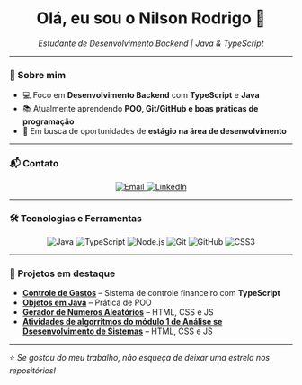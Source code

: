 <h1 align="center">Olá, eu sou o Nilson Rodrigo 👋</h1>

<p align="center">
  <em>Estudante de Desenvolvimento Backend | Java & TypeScript</em>
</p>

---

### 🚀 Sobre mim
- 💻 Foco em **Desenvolvimento Backend** com **TypeScript** e **Java**  
- 📚 Atualmente aprendendo **POO, Git/GitHub e boas práticas de programação**  
- 🎯 Em busca de oportunidades de **estágio na área de desenvolvimento**  

---

### 📬 Contato

<p align="center">
  <a href="mailto:nilsonrodrigues818@gmail.com">
    <img src="https://img.shields.io/badge/Email-D14836?style=for-the-badge&logo=gmail&logoColor=white" alt="Email"/>
  </a>
  <a href="(https://www.linkedin.com/in/nilsonrodrigo/)">
    <img src="https://img.shields.io/badge/LinkedIn-0077B5?style=for-the-badge&logo=linkedin&logoColor=white" alt="LinkedIn"/>
  </a>
</p>

---

### 🛠️ Tecnologias e Ferramentas
<div align="center">

![Java](https://img.shields.io/badge/Java-ED8B00?style=for-the-badge&logo=openjdk&logoColor=white)
![TypeScript](https://img.shields.io/badge/TypeScript-007ACC?style=for-the-badge&logo=typescript&logoColor=white)
![Node.js](https://img.shields.io/badge/Node.js-43853D?style=for-the-badge&logo=node.js&logoColor=white)
![Git](https://img.shields.io/badge/Git-F05032?style=for-the-badge&logo=git&logoColor=white)
![GitHub](https://img.shields.io/badge/GitHub-100000?style=for-the-badge&logo=github&logoColor=white)
![CSS3](https://img.shields.io/badge/CSS3-1572B6?style=for-the-badge&logo=css3&logoColor=white)

</div>

---

### 📂 Projetos em destaque
- [**Controle de Gastos**](https://github.com/Nilson-Rodrigo/controle-de-gastos) – Sistema de controle financeiro com **TypeScript**
- [**Objetos em Java**](https://github.com/Nilson-Rodrigo/Objetos) – Prática de POO
- [**Gerador de Números Aleatórios**](https://github.com/Nilson-Rodrigo/gerador_de_numeros_aleat-rios) – HTML, CSS e JS
- [**Atividades de algorritmos do módulo 1 de Análise se Dsesenvolvimento de Sistemas**](https://github.com/Nilson-Rodrigo/gerador_de_numeros_aleat-rios) – HTML, CSS e JS

---

⭐ _Se gostou do meu trabalho, não esqueça de deixar uma estrela nos repositórios!_
